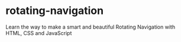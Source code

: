 # rotating-navigation
Learn the way to make a smart and beautiful Rotating Navigation with HTML, CSS and JavaScript
